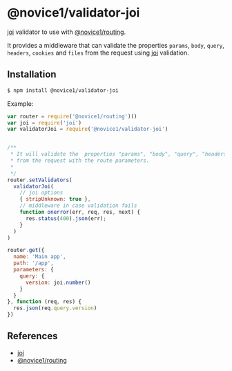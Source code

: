 # @novice1/validator-joi

[joi](https://www.npmjs.com/package/joi) validator to use with [@novice1/routing](https://www.npmjs.com/package/@novice1/routing).

It provides a middleware that can validate the properties `params`, `body`, `query`, `headers`, `cookies` and `files` from the request using [joi](https://www.npmjs.com/package/joi) validation.

## Installation

```bash
$ npm install @novice1/validator-joi
```

Example:

```js
var router = require('@novice1/routing')()
var joi = require('joi')
var validatorJoi = require('@novice1/validator-joi')


/**
 * It will validate the  properties "params", "body", "query", "headers", "cookies" and "files"
 * from the request with the route parameters.
 * 
 */
router.setValidators(
  validatorJoi(
    // joi options
    { stripUnknown: true },
    // middleware in case validation fails
    function onerror(err, req, res, next) {
      res.status(400).json(err);
    }
  )
)

router.get({
  name: 'Main app',
  path: '/app',
  parameters: {
    query: {
      version: joi.number()
    }
  }
}, function (req, res) {
  res.json(req.query.version)
})
```

## References

- [joi](https://www.npmjs.com/package/joi)
- [@novice1/routing](https://www.npmjs.com/package/@novice1/routing)